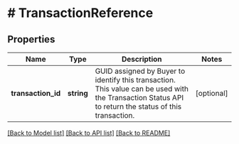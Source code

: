 # # TransactionReference

## Properties

Name | Type | Description | Notes
------------ | ------------- | ------------- | -------------
**transaction_id** | **string** | GUID assigned by Buyer to identify this transaction. This value can be used with the Transaction Status API to return the status of this transaction. | [optional]

[[Back to Model list]](../../README.md#models) [[Back to API list]](../../README.md#endpoints) [[Back to README]](../../README.md)
